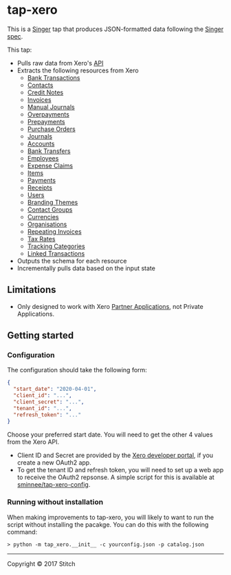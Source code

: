 # tap-xero

This is a [Singer](https://singer.io) tap that produces JSON-formatted data
following the [Singer
spec](https://github.com/singer-io/getting-started/blob/master/SPEC.md).

This tap:

- Pulls raw data from Xero's [API](https://developer.xero.com/documentation/)
- Extracts the following resources from Xero
  - [Bank Transactions](https://developer.xero.com/documentation/api/banktransactions)
  - [Contacts](https://developer.xero.com/documentation/api/contacts)
  - [Credit Notes](https://developer.xero.com/documentation/api/credit-notes)
  - [Invoices](https://developer.xero.com/documentation/api/invoices)
  - [Manual Journals](https://developer.xero.com/documentation/api/manual-journals)
  - [Overpayments](https://developer.xero.com/documentation/api/overpayments)
  - [Prepayments](https://developer.xero.com/documentation/api/prepayments)
  - [Purchase Orders](https://developer.xero.com/documentation/api/purchase-orders)
  - [Journals](https://developer.xero.com/documentation/api/journals)
  - [Accounts](https://developer.xero.com/documentation/api/accounts)
  - [Bank Transfers](https://developer.xero.com/documentation/api/bank-transfers)
  - [Employees](https://developer.xero.com/documentation/api/employees)
  - [Expense Claims](https://developer.xero.com/documentation/api/expense-claims)
  - [Items](https://developer.xero.com/documentation/api/items)
  - [Payments](https://developer.xero.com/documentation/api/payments)
  - [Receipts](https://developer.xero.com/documentation/api/receipts)
  - [Users](https://developer.xero.com/documentation/api/users)
  - [Branding Themes](https://developer.xero.com/documentation/api/branding-themes)
  - [Contact Groups](https://developer.xero.com/documentation/api/contactgroups)
  - [Currencies](https://developer.xero.com/documentation/api/currencies)
  - [Organisations](https://developer.xero.com/documentation/api/organisation)
  - [Repeating Invoices](https://developer.xero.com/documentation/api/repeating-invoices)
  - [Tax Rates](https://developer.xero.com/documentation/api/tax-rates)
  - [Tracking Categories](https://developer.xero.com/documentation/api/tracking-categories)
  - [Linked Transactions](https://developer.xero.com/documentation/api/linked-transactions)
- Outputs the schema for each resource
- Incrementally pulls data based on the input state

## Limitations

 - Only designed to work with Xero [Partner Applications](https://developer.xero.com/documentation/auth-and-limits/partner-applications), not Private Applications.

## Getting started

### Configuration

The configuration should take the following form:

```json
{
  "start_date": "2020-04-01",
  "client_id": "...",
  "client_secret": "...",
  "tenant_id": "...",
  "refresh_token": "..."
}
```

Choose your preferred start date. You will need to get the other 4 values from the Xero API.

 * Client ID and Secret are provided by the [Xero developer portal](http://developer.xero.com),
   if you create a new OAuth2 app.
 * To get the tenant ID and refresh token, you will need to set up a web app
   to receive the OAuth2 repsonse. A simple script for this is available at
   [sminnee/tap-xero-config](http://github.com/sminnee/tap-xero-config).

### Running without installation

When making improvements to tap-xero, you will likely to want to run the 
script without installing the pacakge. You can do this with the following
command:

```
> python -m tap_xero.__init__ -c yourconfig.json -p catalog.json
```

---

Copyright &copy; 2017 Stitch
